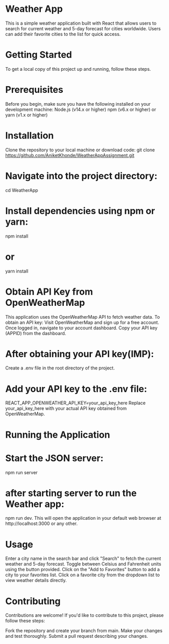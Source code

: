 # Weather App
This is a simple weather application built with React that allows users to search for current weather and 5-day forecast for cities worldwide. Users can add their favorite cities to the list for quick access.

# Getting Started
To get a local copy of this project up and running, follow these steps.

# Prerequisites
Before you begin, make sure you have the following installed on your development machine:
Node.js (v14.x or higher)
npm (v6.x or higher) or yarn (v1.x or higher)

# Installation
Clone the repository to your local machine or download code:
git clone https://github.com/AniketKhonde/WeatherAppAssignment.git

# Navigate into the project directory:
cd WeatherApp

# Install dependencies using npm or yarn:
npm install
# or
yarn install

# Obtain API Key from OpenWeatherMap
This application uses the OpenWeatherMap API to fetch weather data. To obtain an API key:
Visit OpenWeatherMap and sign up for a free account.
Once logged in, navigate to your account dashboard.
Copy your API key (APPID) from the dashboard.

# After obtaining your API key(IMP):
Create a .env file in the root directory of the project.

# Add your API key to the .env file:
REACT_APP_OPENWEATHER_API_KEY=your_api_key_here
Replace your_api_key_here with your actual API key obtained from OpenWeatherMap.


# Running the Application
# Start the JSON server:
npm run server
# after starting server to run the Weather app:
npm run dev.
This will open the application in your default web browser at http://localhost:3000 or any other.

# Usage
Enter a city name in the search bar and click "Search" to fetch the current weather and 5-day forecast.
Toggle between Celsius and Fahrenheit units using the button provided.
Click on the "Add to Favorites" button to add a city to your favorites list.
Click on a favorite city from the dropdown list to view weather details directly.

# Contributing
Contributions are welcome! If you'd like to contribute to this project, please follow these steps:

Fork the repository and create your branch from main.
Make your changes and test thoroughly.
Submit a pull request describing your changes.
